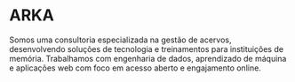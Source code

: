 # ARKA

Somos uma consultoria especializada na gestão de acervos, desenvolvendo soluções de tecnologia e treinamentos para instituições de memória. Trabalhamos com engenharia de dados, aprendizado de máquina e aplicações web com foco em acesso aberto e engajamento online.
